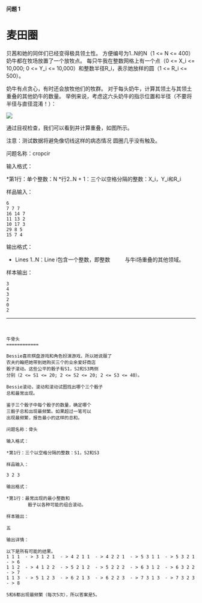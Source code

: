 **问题 1**

麦田圈
============

贝茜和她的同伴们已经变得极具领土性。 方便编号为1..N的N（1 <= N <= 400）奶牛都在牧场放置了一个放牧点。 每只牛我在整数网格上有一个点（0 <= X_i <= 10,000; 0 <= Y_i <= 10,000）和整数半径R_i，表示她放样的圆（1 <= R_i <= 500）。

奶牛有点贪心，有时还会放牧他们的牧群。 对于每头奶牛，计算其领土与其领土重叠的其他奶牛的数量。 举例来说，考虑这六头奶牛的指示位置和半径（不要将半径与直径混淆！）：

![](http://legendary.cdn.play8.io/learnpython/en/img/day12/d12-usaco-1.png)


通过目视检查，我们可以看到并计算重叠，如图所示。

注意：测试数据将避免像切线这样的病态情况
圆圈几乎没有触及。

问题名称：cropcir

输入格式：

 *第1行：单个整数：N
 *行2..N + 1：三个以空格分隔的整数：X_i，Y_i和R_i

样品输入：

```
6
7 7 7
16 14 7
11 13 2
10 17 3
29 8 5
15 7 4
```

输出格式：

 * Lines 1..N：Line i包含一个整数，即整数
         与牛i场重叠的其他领域。

样本输出：
```
3
4
3
2
0
2
```


---

<br>



```
牛骨头
============

Bessie喜欢棋盘游戏和角色扮演游戏，所以她说服了
农夫约翰把她带到她购买三个的业余爱好商店
骰子滚动。这些公平的骰子有S1，S2和S3两侧
分别（2 <= S1 <= 20; 2 <= S2 <= 20; 2 <= S3 <= 40）。

Bessie滚动，滚动和滚动试图找出哪个三个骰子
总和最常出现。

鉴于三个骰子中每个骰子的数量，确定哪个
三骰子总和出现最频繁。如果超过一笔可以
出现最频繁，报告最小的这样的总和。

问题名称：骨头

输入格式：

*第1行：三个以空格分隔的整数：S1，S2和S3

样品输入：

3 2 3

输出格式：

*第1行：最常出现的最小整数和
        骰子以各种可能的组合滚动。

样本输出：

五

输出详情：

以下是所有可能的结果。
1 1 1  - > 3 1 2 1  - > 4 2 1 1  - > 4 2 2 1  - > 5 3 1 1  - > 5 3 2 1  - > 6
1 1 2  - > 4 1 2 2  - > 5 2 1 2  - > 5 2 2 2  - > 6 3 1 2  - > 6 3 2 2  - > 7
1 1 3  - > 5 1 2 3  - > 6 2 1 3  - > 6 2 2 3  - > 7 3 1 3  - > 7 3 2 3  - > 8

5和6都出现最频繁（每次5次），所以答案是5。
```



